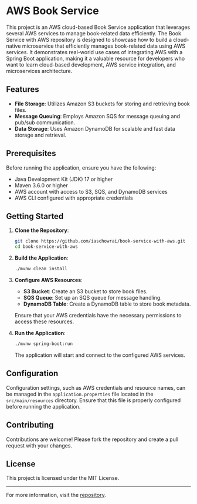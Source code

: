 # AWS Book Service

This project is an AWS cloud-based Book Service application that leverages several AWS services to manage book-related data efficiently.
The Book Service with AWS repository is designed to showcase how to build a cloud-native microservice that efficiently manages book-related data using AWS services. 
It demonstrates real-world use cases of integrating AWS with a Spring Boot application, making it a valuable resource for developers who want to learn cloud-based development, 
AWS service integration, and microservices architecture.

## Features

- **File Storage**: Utilizes Amazon S3 buckets for storing and retrieving book files.
- **Message Queuing**: Employs Amazon SQS for message queuing and pub/sub communication.
- **Data Storage**: Uses Amazon DynamoDB for scalable and fast data storage and retrieval.

## Prerequisites

Before running the application, ensure you have the following:

- Java Development Kit (JDK) 17 or higher
- Maven 3.6.0 or higher
- AWS account with access to S3, SQS, and DynamoDB services
- AWS CLI configured with appropriate credentials

## Getting Started

1. **Clone the Repository**:

    ```bash
   git clone https://github.com/iaschowrai/book-service-with-aws.git
   cd book-service-with-aws
   ```


2. **Build the Application**:

    ```bash
   ./mvnw clean install
   ```


3. **Configure AWS Resources**:

   - **S3 Bucket**: Create an S3 bucket to store book files.
   - **SQS Queue**: Set up an SQS queue for message handling.
   - **DynamoDB Table**: Create a DynamoDB table to store book metadata.

    Ensure that your AWS credentials have the necessary permissions to access these resources.  

4. **Run the Application**:

    ```bash
   ./mvnw spring-boot:run
   ```


    The application will start and connect to the configured AWS services.  

## Configuration

Configuration settings, such as AWS credentials and resource names, can be managed in the `application.properties` file located in the `src/main/resources` directory. Ensure that this file is properly configured before running the application.

## Contributing

Contributions are welcome! Please fork the repository and create a pull request with your changes.

## License

This project is licensed under the MIT License.

---

For more information, visit the [repository](https://github.com/iaschowrai/book-service-with-aws). 
